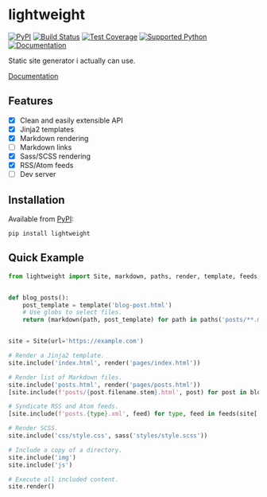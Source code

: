 # lightweight
[![PyPI](https://img.shields.io/pypi/v/lightweight)][pypi]
[![Build Status](https://img.shields.io/azure-devops/build/misha-drachuk/lightweight/8)](https://dev.azure.com/misha-drachuk/lightweight/_build/latest?definitionId=8&branchName=master)
[![Test Coverage](https://img.shields.io/coveralls/github/mdrachuk/lightweight/master)](https://coveralls.io/github/mdrachuk/lightweight)
[![Supported Python](https://img.shields.io/pypi/pyversions/lightweight)][pypi]
[![Documentation](https://img.shields.io/readthedocs/lightweight)][docs]

Static site generator i actually can use.

[Documentation][docs]


## Features
- [x] Clean and easily extensible API 
- [x] Jinja2 templates
- [x] Markdown rendering
- [ ] Markdown links
- [x] Sass/SCSS rendering
- [x] RSS/Atom feeds
- [ ] Dev server

## Installation
Available from [PyPI][pypi]:
```shell
pip install lightweight
```

## Quick Example
```python
from lightweight import Site, markdown, paths, render, template, feeds, sass


def blog_posts():
    post_template = template('blog-post.html')
    # Use globs to select files.
    return (markdown(path, post_template) for path in paths('posts/**.md'))


site = Site(url='https://example.com')

# Render a Jinja2 template.
site.include('index.html', render('pages/index.html')) 

# Render list of Markdown files.
site.include('posts.html', render('pages/posts.html'))
[site.include(f'posts/{post.filename.stem}.html', post) for post in blog_posts()]

# Syndicate RSS and Atom feeds.
[site.include(f'posts.{type}.xml', feed) for type, feed in feeds(site['posts'])]

# Render SCSS.
site.include('css/style.css', sass('styles/style.scss'))

# Include a copy of a directory.
site.include('img')
site.include('js')

# Execute all included content. 
site.render()
```

[pypi]: https://pypi.org/project/lightweight/
[docs]: https://lightweight.readthedocs.io/en/latest/ 
